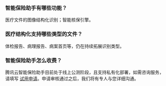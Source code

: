 ### 智能保险助手有哪些功能？
医疗文件的图像结构化识别；智能核保引擎。

### 医疗结构化支持哪些类型的文件？
体检报告、病理报告、病案首页等，仍在持续拓展识别类型。

### 智能保险助手怎么收费？
腾讯云智能保险助手目前处于线上公测阶段，且支持私有化部署，如需咨询服务，请填写 [试用申请](https://cloud.tencent.com/apply/p/77ax6ogyhn9)。申请审核通过之后，我们将有专人与您详细沟通。
